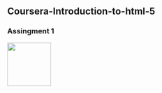 ## Coursera-Introduction-to-html-5

### Assingment 1 
<a href="https://heyitsamarth.github.io/Coursera-Introduction-to-html-5/Assingment.html"><img  width ="100px" src ="https://louisville.edu/anthropology/images/click-me/image"/></a>
